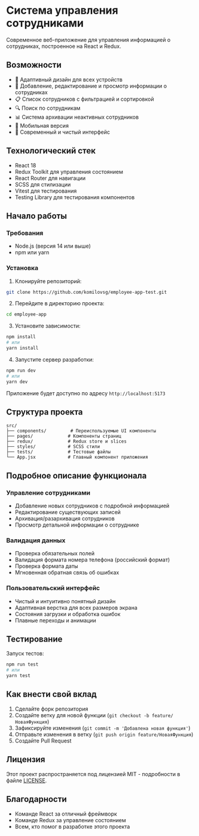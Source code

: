 # Система управления сотрудниками

Современное веб-приложение для управления информацией о сотрудниках, построенное на React и Redux.

## Возможности

- 📱 Адаптивный дизайн для всех устройств
- 👥 Добавление, редактирование и просмотр информации о сотрудниках
- 📋 Список сотрудников с фильтрацией и сортировкой
- 🔍 Поиск по сотрудникам
- 📊 Система архивации неактивных сотрудников
- 📱 Мобильная версия
- 🎨 Современный и чистый интерфейс

## Технологический стек

- React 18
- Redux Toolkit для управления состоянием
- React Router для навигации
- SCSS для стилизации
- Vitest для тестирования
- Testing Library для тестирования компонентов

## Начало работы

### Требования

- Node.js (версия 14 или выше)
- npm или yarn

### Установка

1. Клонируйте репозиторий:

```bash
git clone https://github.com/komilovsg/employee-app-test.git
```

2. Перейдите в директорию проекта:

```bash
cd employee-app
```

3. Установите зависимости:

```bash
npm install
# или
yarn install
```

4. Запустите сервер разработки:

```bash
npm run dev
# или
yarn dev
```

Приложение будет доступно по адресу `http://localhost:5173`

## Структура проекта

```
src/
├── components/         # Переиспользуемые UI компоненты
├── pages/             # Компоненты страниц
├── redux/             # Redux store и slices
├── styles/            # SCSS стили
├── tests/             # Тестовые файлы
└── App.jsx            # Главный компонент приложения
```

## Подробное описание функционала

### Управление сотрудниками

- Добавление новых сотрудников с подробной информацией
- Редактирование существующих записей
- Архивация/разархивация сотрудников
- Просмотр детальной информации о сотруднике

### Валидация данных

- Проверка обязательных полей
- Валидация формата номера телефона (российский формат)
- Проверка формата даты
- Мгновенная обратная связь об ошибках

### Пользовательский интерфейс

- Чистый и интуитивно понятный дизайн
- Адаптивная верстка для всех размеров экрана
- Состояния загрузки и обработка ошибок
- Плавные переходы и анимации

## Тестирование

Запуск тестов:

```bash
npm run test
# или
yarn test
```

## Как внести свой вклад

1. Сделайте форк репозитория
2. Создайте ветку для новой функции (`git checkout -b feature/НоваяФункция`)
3. Зафиксируйте изменения (`git commit -m 'Добавлена новая функция'`)
4. Отправьте изменения в ветку (`git push origin feature/НоваяФункция`)
5. Создайте Pull Request

## Лицензия

Этот проект распространяется под лицензией MIT - подробности в файле [LICENSE](LICENSE).

## Благодарности

- Команде React за отличный фреймворк
- Команде Redux за управление состоянием
- Всем, кто помог в разработке этого проекта
